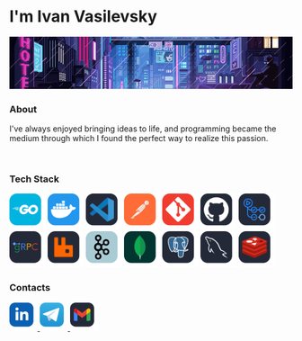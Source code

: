 # I'm Ivan Vasilevsky

<img src="assets/anim.gif"/>

### About

I've always enjoyed bringing ideas to life, and programming became the medium through which I found the perfect way to realize this passion.</p>&nbsp;


### Tech Stack

<div>
  <img src="assets/go.svg" height="64" alt="go"/>
  <img src="assets/docker.svg" height="64" alt="docker"/>
  <img src="assets/vscode.svg" height="64" alt="vscode"/>
  <img src="assets/postman.svg" height="64" alt="postman"/>
  <img src="assets/git.svg" height="64" alt="git"/>
  <img src="assets/github.svg" height="64" alt="github"/>
  <img src="assets/actions.svg" height="64" alt="actions"/>
  <img src="assets/grpc.svg" height="64" alt="grpc"/>
  <img src="assets/rabbitmq.svg" height="64" alt="rabbitmq"/>
  <img src="assets/kafka.svg" height="64" alt="kafka"/>
  <img src="assets/mongo.svg" height="64" alt="mongo"/>
  <img src="assets/postgresql.svg" height="64" alt="postgresql"/>
  <img src="assets/mysql.svg" height="64" alt="mysql"/>
  <img src="assets/redis.svg" height="64" alt="redis"/>
</div>

### Contacts

<div>
  <a href="https://linkedin.com/in/ivan-vasilevsky-0978a5349">
    <img src="assets/linkedin.svg" height="50" alt="linkedin"/>
  </a>
  <a href="https://t.me/vasilevsky_iv">
    <img src="assets/telegram.svg" height="50" alt="telegram"/>
  </a>
  <a href="mailto:vassilevsky.ivan@gmail.com">
    <img src="assets/gmail.svg" height="50" alt="gmail"/>
  </a>
</div>


